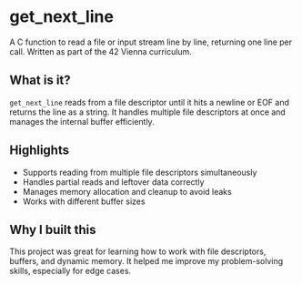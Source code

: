 # get_next_line

A C function to read a file or input stream line by line, returning one line per call. Written as part of the 42 Vienna curriculum.

## What is it?

`get_next_line` reads from a file descriptor until it hits a newline or EOF and returns the line as a string. It handles multiple file descriptors at once and manages the internal buffer efficiently.

## Highlights

- Supports reading from multiple file descriptors simultaneously
- Handles partial reads and leftover data correctly
- Manages memory allocation and cleanup to avoid leaks
- Works with different buffer sizes

## Why I built this

This project was great for learning how to work with file descriptors, buffers, and dynamic memory. It helped me improve my problem-solving skills, especially for edge cases.
